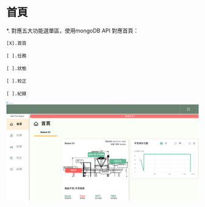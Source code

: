 # 首頁

*. 對應五大功能選單區，使用mongoDB API 對應首頁：

    [X].首頁
    
    [ ].任務
    
    [ ].狀態
    
    [ ].校正
    
    [ ].紀錄


![img1.png](../images/img.png)